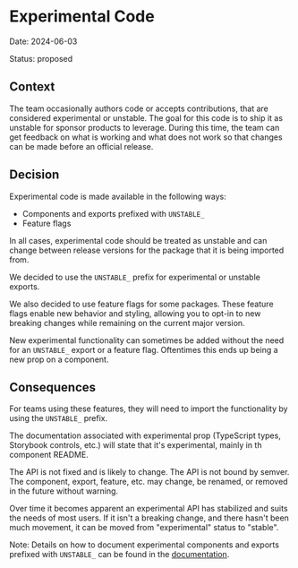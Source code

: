 # Experimental Code

Date: 2024-06-03

Status: proposed

## Context

The team occasionally authors code or accepts contributions, that are considered experimental or unstable.
The goal for this code is to ship it as unstable for sponsor products to leverage.
During this time, the team can get feedback on what is working and what does not work so that changes can be made before an official release.

## Decision

Experimental code is made available in the following ways:

- Components and exports prefixed with `UNSTABLE_`
- Feature flags

In all cases, experimental code should be treated as unstable and can change between release versions for the package that it is being imported from.

We decided to use the `UNSTABLE_` prefix for experimental or unstable exports.

We also decided to use feature flags for some packages. These feature flags enable new behavior and styling, allowing you to opt-in to new breaking changes while remaining on the current major version.

New experimental functionality can sometimes be added without the need for an `UNSTABLE_` export or a feature flag.
Oftentimes this ends up being a new prop on a component.

## Consequences

For teams using these features, they will need to import the functionality by using the `UNSTABLE_` prefix.

The documentation associated with experimental prop (TypeScript types, Storybook controls, etc.) will state that it's experimental, mainly in th component README.

The API is not fixed and is likely to change.
The API is not bound by semver. The component, export, feature, etc. may change, be renamed, or removed in the future without warning.

Over time it becomes apparent an experimental API has stabilized and suits the needs of most users. If it isn't a breaking change, and there hasn't been much movement, it can be moved from "experimental" status to "stable".

Note: Details on how to document experimental components and exports prefixed with `UNSTABLE_` can be found in the [documentation][docs-experimental-code].

[docs-experimental-code]: https://github.com/lmc-eu/spirit-design-system/blob/main/docs/contributtion/experimental-code.md
